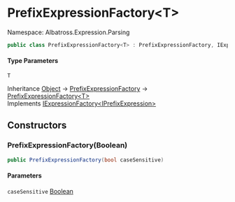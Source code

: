 # PrefixExpressionFactory&lt;T&gt;

Namespace: Albatross.Expression.Parsing

```csharp
public class PrefixExpressionFactory<T> : PrefixExpressionFactory, IExpressionFactory`1
```

#### Type Parameters

`T`<br>

Inheritance [Object](https://docs.microsoft.com/en-us/dotnet/api/system.object) → [PrefixExpressionFactory](./albatross.expression.parsing.prefixexpressionfactory.md) → [PrefixExpressionFactory&lt;T&gt;](./albatross.expression.parsing.prefixexpressionfactory-1.md)<br>
Implements [IExpressionFactory&lt;IPrefixExpression&gt;](./albatross.expression.parsing.iexpressionfactory-1.md)

## Constructors

### **PrefixExpressionFactory(Boolean)**

```csharp
public PrefixExpressionFactory(bool caseSensitive)
```

#### Parameters

`caseSensitive` [Boolean](https://docs.microsoft.com/en-us/dotnet/api/system.boolean)<br>
